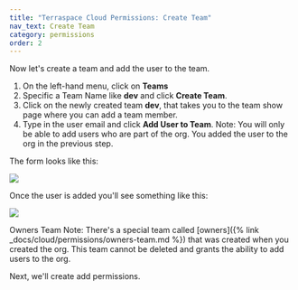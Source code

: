 ```yaml
---
title: "Terraspace Cloud Permissions: Create Team"
nav_text: Create Team
category: permissions
order: 2
---
```


Now let's create a team and add the user to the team.

1. On the left-hand menu, click on **Teams**
2. Specific a Team Name like **dev** and click **Create Team**.
3. Click on the newly created team **dev**, that takes you to the team show page where you can add a team member.
4. Type in the user email and click **Add User to Team**. Note: You will only be able to add users who are part of the org. You added the user to the org in the previous step.

The form looks like this:

![](https://img.boltops.com/images/terraspace/cloud/permissions/add-user-to-team.png)

Once the user is added you'll see something like this:

![](https://img.boltops.com/images/terraspace/cloud/permissions/add-user-to-team-added.png)

Owners Team Note: There's a special team called [owners]({% link _docs/cloud/permissions/owners-team.md %}) that was created when you created the org. This team cannot be deleted and grants the ability to add users to the org.

Next, we'll create add permissions.